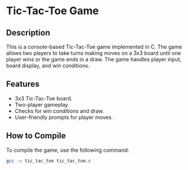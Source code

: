 # Tic-Tac-Toe Game

## Description
This is a console-based Tic-Tac-Toe game implemented in C. The game allows two players to take turns making moves on a 3x3 board until one player wins or the game ends in a draw. The game handles player input, board display, and win conditions.

## Features
- 3x3 Tic-Tac-Toe board.
- Two-player gameplay.
- Checks for win conditions and draw.
- User-friendly prompts for player moves.

## How to Compile
To compile the game, use the following command:

```bash
gcc -o tic_tac_toe tic_tac_toe.c
